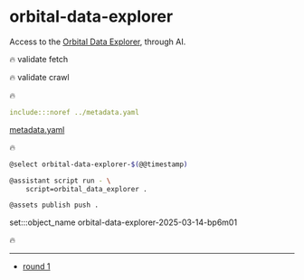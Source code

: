 # orbital-data-explorer

Access to the [Orbital Data Explorer](https://ode.rsl.wustl.edu/), through AI.

🔥 validate fetch

🔥 validate crawl

🔥

```yaml
include:::noref ../metadata.yaml
```
[metadata.yaml](../metadata.yaml)

🔥

```bash
@select orbital-data-explorer-$(@@timestamp)

@assistant script run - \
    script=orbital_data_explorer .

@assets publish push .
```

set:::object_name orbital-data-explorer-2025-03-14-bp6m01

🔥

---

- [round 1](./round-1.md)
